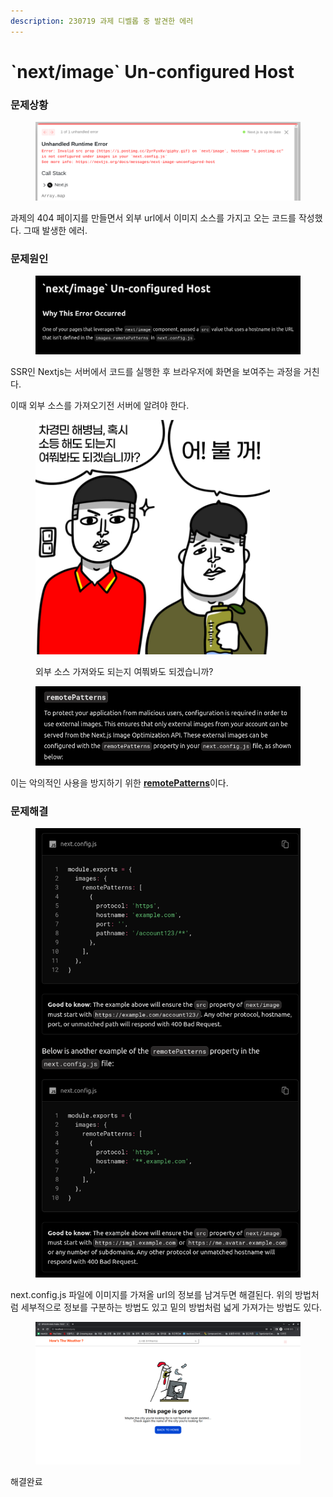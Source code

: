 ```yaml
---
description: 230719 과제 디벨롭 중 발견한 에러
---
```


# \`next/image\` Un-configured Host

### 문제상황

<figure><img src="../../../.gitbook/assets/image (6) (2).png" alt=""><figcaption></figcaption></figure>

과제의 404 페이지를 만들면서 외부 url에서 이미지 소스를 가지고 오는 코드를 작성했다. 그때 발생한 에러.





### 문제원인

<figure><img src="../../../.gitbook/assets/image (1) (1) (2).png" alt=""><figcaption></figcaption></figure>

SSR인 Nextjs는 서버에서 코드를 실행한 후 브라우저에 화면을 보여주는 과정을 거친다.

이때 외부 소스를 가져오기전 서버에 알려야 한다.&#x20;

<div data-full-width="true">

<figure><img src="../../../.gitbook/assets/image (1) (1) (2) (1) (1).png" alt="" width="375"><figcaption><p>외부 소스 가져와도 되는지 여쭤봐도 되겠습니까?</p></figcaption></figure>

</div>

<figure><img src="../../../.gitbook/assets/image (4) (3).png" alt=""><figcaption></figcaption></figure>

이는 악의적인 사용을 방지하기 위한 [**remotePatterns**](https://nextjs.org/docs/app/api-reference/components/image#remotepatterns)이다.



### 문제해결

<figure><img src="../../../.gitbook/assets/image (3) (1) (1) (1) (1) (1) (1) (1) (1).png" alt=""><figcaption></figcaption></figure>

next.config.js 파일에 이미지를 가져올 url의 정보를 남겨두면 해결된다. 위의 방법처럼 세부적으로 정보를 구분하는 방법도 있고 밑의 방법처럼 넓게 가져가는 방법도 있다.&#x20;



<figure><img src="../../../.gitbook/assets/image (5) (3).png" alt=""><figcaption></figcaption></figure>

해결완료

